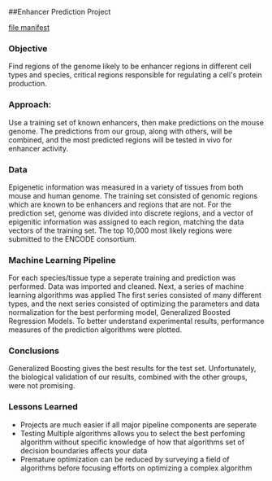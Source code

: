 ##Enhancer Prediction Project

[file manifest](./docs/file-manifest.md)

### Objective
 Find regions of the genome likely to be enhancer regions in different cell types and species, critical regions responsible for regulating a cell's protein production. 

###  Approach:
Use a training set of known enhancers, then make predictions on the mouse genome. The predictions from our group, along with others, will be combined, and the most predicted regions will be tested in vivo for enhancer activity. 

###  Data
Epigenetic information was measured in a variety of tissues from both mouse and human genome. The training set consisted of genomic regions which are known to be enhancers and regions that are not. For the prediction set, genome was divided into discrete regions, and a vector of epigenitic information was assigned to each region, matching the data vectors of the training set. The top 10,000 most likely regions were submitted to the ENCODE consortium.  


###  Machine Learning Pipeline
For each species/tissue type a seperate training and prediction was performed. Data was imported and cleaned. Next, a series of machine learning algorithms was applied The first series consisted of many different types, and the next series consisted of optimizing the parameters and data normalization for the best performing model, Generalized Boosted Regression Models. To better understand experimental results, performance measures of the prediction algorithms were plotted.  


###  Conclusions
Generalized Boosting gives the best results for the test set. Unfortunately, the biological validation of our results, combined with the other groups, were not promising. 

###  Lessons Learned
- Projects are much easier if all major pipeline components are seperate
- Testing Multiple algorithms allows you to select the best perfoming algorithm without specific knowledge of how that algorithms set of decision boundaries affects your data
- Premature optimization can be reduced by surveying a field of algorithms before focusing efforts on optimizing a complex algorithm


